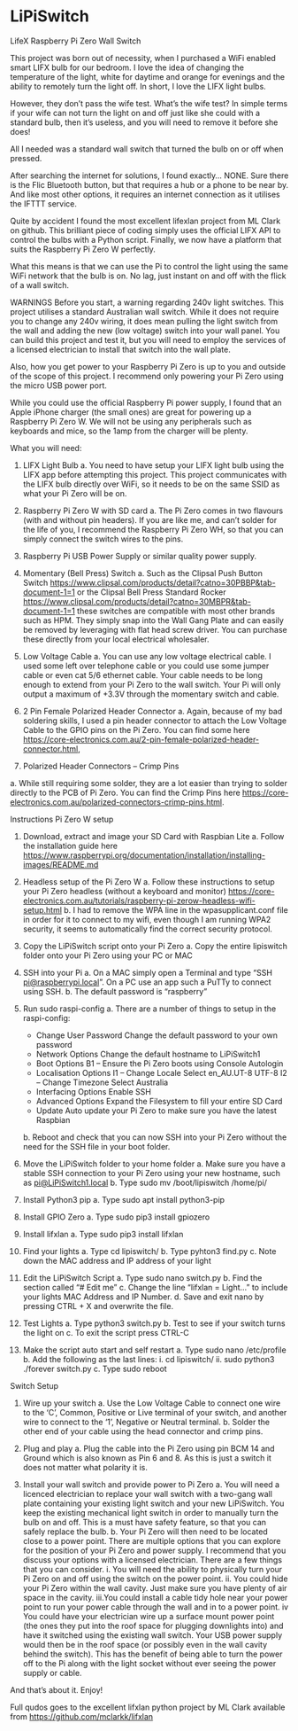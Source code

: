 # LiPiSwitch
LifeX Raspberry Pi Zero Wall Switch

This project was born out of necessity, when I purchased a WiFi enabled smart LIFX bulb for our bedroom. I love the idea of changing the temperature of the light, white for daytime and orange for evenings and the ability to remotely turn the light off.  In short, I love the LIFX light bulbs.
 
However, they don’t pass the wife test.  What’s the wife test?  In simple terms if your wife can not turn the light on and off just like she could with a standard bulb, then it’s useless, and you will need to remove it before she does!

All I needed was a standard wall switch that turned the bulb on or off when pressed.
 
After searching the internet for solutions, I found exactly… NONE.  Sure there is the Flic Bluetooth button, but that requires a hub or a phone to be near by. And like most other options, it requires an internet connection as it utilises the IFTTT service.
 
Quite by accident I found the most excellent lifexlan project from ML Clark on github.  This brilliant piece of coding simply uses the official LIFX API to control the bulbs with a Python script. Finally, we now have a platform that suits the Raspberry Pi Zero W perfectly.
 
What this means is that we can use the Pi to control the light using the same WiFi network that the bulb is on.  No lag, just instant on and off with the flick of a wall switch.
 
 
WARNINGS
Before you start, a warning regarding 240v light switches. This project utilises a standard Australian wall switch.  While it does not require you to change any 240v wiring, it does mean pulling the light switch from the wall and adding the new (low voltage) switch into your wall panel.  You can build this project and test it, but you will need to employ the services of a licensed electrician to install that switch into the wall plate. 
 
Also, how you get power to your Raspberry Pi Zero is up to you and outside of the scope of this project.  I recommend only powering your Pi Zero using the micro USB power port.
 
While you could use the official Raspberry Pi power supply, I found that an Apple iPhone charger (the small ones) are great for powering up a Raspberry Pi Zero W. We will not be using any peripherals such as keyboards and mice, so the 1amp from the charger will be plenty. 

What you will need:
1.   LIFX Light Bulb
     a. You need to have setup your LIFX light bulb using the LIFX app before attempting this project. This project communicates with the LIFX bulb directly over WiFi, so it needs to be on the same SSID as what your Pi Zero will be on.
 
2.   Raspberry Pi Zero W with SD card
     a. The Pi Zero comes in two flavours (with and without pin headers).  If you are like me, and can’t solder for the life of you, I recommend the Raspberry Pi Zero WH, so that you can simply connect the switch wires to the pins.
 
3.   Raspberry Pi USB Power Supply or similar quality power supply.

4.   Momentary (Bell Press) Switch
     a. Such as the Clipsal Push Button Switch https://www.clipsal.com/products/detail?catno=30PBBP&tab-document-1=1 or the Clipsal Bell Press Standard Rocker https://www.clipsal.com/products/detail?catno=30MBPR&tab-document-1=1 these switches are compatible with most other brands such as HPM. They simply snap into the Wall Gang Plate and can easily be removed by leveraging with flat head screw driver.  You can purchase these directly from your local electrical wholesaler.
 

5.   Low Voltage Cable
     a. You can use any low voltage electrical cable. I used some left over telephone cable or you could use some jumper cable or even cat 5/6 ethernet cable.  Your cable needs to be long enough to extend from your Pi Zero to the wall switch. Your Pi will only output a maximum of +3.3V through the momentary switch and cable.

6.   2 Pin Female Polarized Header Connector
     a. Again, because of my bad soldering skills, I used a pin header connector to attach the Low Voltage Cable to the GPIO pins on the Pi Zero.    You can find some here https://core-electronics.com.au/2-pin-female-polarized-header-connector.html,

7.   Polarized Header Connectors – Crimp Pins

a.   While still requiring some solder, they are a lot easier than trying to solder directly to the PCB of Pi Zero. You can find the Crimp Pins here https://core-electronics.com.au/polarized-connectors-crimp-pins.html.


Instructions
Pi Zero W setup
 
1.   Download, extract and image your SD Card with Raspbian Lite 
     a. Follow the installation guide here https://www.raspberrypi.org/documentation/installation/installing-images/README.md

2.   Headless setup of the Pi Zero W 
     a. Follow these instructions to setup your Pi Zero headless (without a keyboard and monitor) https://core-electronics.com.au/tutorials/raspberry-pi-zerow-headless-wifi-setup.html
     b. I had to remove the WPA line in the wpasupplicant.conf file in order for it to connect to my wifi, even though I am running WPA2 security, it seems to automatically find the correct security protocol.

3.   Copy the LiPiSwitch script onto your Pi Zero
     a. Copy the entire lipiswitch folder onto your Pi Zero using your PC or MAC

4.   SSH into your Pi
     a. On a MAC simply open a Terminal and type “SSH pi@raspberrypi.local”.  On a PC use an app such a PuTTy to connect using SSH.
     b. The default password is “raspberry”

5.   Run sudo raspi-config
     a. There are a number of things to setup in the raspi-config:   
        -  Change User Password
           Change the default password to your own password
        -  Network Options
           Change the default hostname to LiPiSwitch1
        -  Boot Options
           B1 – Ensure the Pi Zero boots using Console Autologin
        -  Localisation Options
           I1 – Change Locale
           Select en_AU.UT-8 UTF-8
           I2 – Change Timezone
           Select Australia
        -  Interfacing Options
           Enable SSH
        -  Advanced Options
           Expand the Filesystem to fill your entire SD Card
        -  Update
           Auto update your Pi Zero to make sure you have the latest Raspbian
           
     b. Reboot and check that you can now SSH into your Pi Zero without the need for the SSH file in your boot folder.

6.   Move the LiPiSwitch folder to your home folder
     a. Make sure you have a stable SSH connection to your Pi Zero using your new hostname, such as pi@LiPiSwitch1.local
     b. Type sudo mv /boot/lipiswitch /home/pi/

7.   Install Python3 pip
     a. Type sudo apt install python3-pip

8.   Install GPIO Zero
     a. Type sudo pip3 install gpiozero

9.   Install lifxlan
     a. Type sudo pip3 install lifxlan

10.  Find your lights
     a. Type cd lipiswitch/
     b. Type pyhton3 find.py
     c. Note down the MAC address and IP address of your light

11.  Edit the LiPiSwitch Script
     a. Type sudo nano switch.py
     b. Find the section called “# Edit me”
     c. Change the line “lifxlan = Light…” to include your lights MAC Address and IP Number.
     d.	Save and exit nano by pressing CTRL + X and overwrite the file.

12.  Test Lights
     a. Type python3 switch.py
     b. Test to see if your switch turns the light on
     c. To exit the script press CTRL-C

13.  Make the script auto start and self restart
     a. Type sudo nano /etc/profile
     b. Add the following as the last lines:
        i.  cd lipiswitch/
        ii. sudo python3 ./forever switch.py
     c. Type sudo reboot
 
 
Switch Setup
1.   Wire up your switch
     a. Use the Low Voltage Cable to connect one wire to the ‘C’, Common, Positive or Live terminal of your switch, and another wire to connect to the ‘1’, Negative or Neutral terminal.
     b. Solder the other end of your cable using the head connector and crimp pins.

2.   Plug and play
     a. Plug the cable into the Pi Zero using pin BCM 14 and Ground which is also known as Pin 6 and 8.  As this is just a switch it does not matter what polarity it is.

3.   Install your wall switch and provide power to Pi Zero
     a. You will need a licenced electrician to replace your wall switch with a two-gang wall plate containing your existing light switch and your new LiPiSwitch.  You keep the existing mechanical light switch in order to manually turn the bulb on and off.  This is a must have safety feature, so that you can safely replace the bulb.
     b. Your Pi Zero will then need to be located close to a power point. There are multiple options that you can explore for the position of your Pi Zero and power supply.  I recommend that you discuss your options with a licensed electrician.  There are a few things that you can consider.
        i.  You will need the ability to physically turn your Pi Zero on and off using the switch on the power point. 
        ii. You could hide your Pi Zero within the wall cavity.  Just make sure you have plenty of air space in the cavity. 
        iii.You could install a cable tidy hole near your power point to run your power cable through the wall and in to a power point.
        iv  You could have your electrician wire up a surface mount power point (the ones they put into the roof space for plugging downlights into) and have it switched using the existing wall switch.  Your USB power supply would then be in the roof space (or possibly even in the wall cavity behind the switch). This has the benefit of being able to turn the power off to the Pi along with the light socket without ever seeing the power supply or cable.
 
And that’s about it.  Enjoy!
 
Full qudos goes to the excellent lifxlan python project by ML Clark available from https://github.com/mclarkk/lifxlan
